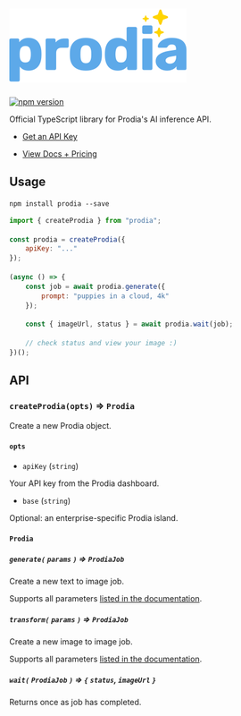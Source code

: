 # [![Prodia](./logo.svg)](https://prodia.com)

[![npm version](https://badge.fury.io/js/prodia.svg)](https://badge.fury.io/js/prodia)

Official TypeScript library for Prodia's AI inference API.

-   [Get an API Key](https://app.prodia.com/api)

-   [View Docs + Pricing](https://docs.prodia.com/reference/getting-started)

## Usage

```
npm install prodia --save
```

```javascript
import { createProdia } from "prodia";

const prodia = createProdia({
	apiKey: "..."
});

(async () => {
	const job = await prodia.generate({
		prompt: "puppies in a cloud, 4k"
	});

	const { imageUrl, status } = await prodia.wait(job);

	// check status and view your image :)
})();
```

## API

### `createProdia(opts)` => `Prodia`

Create a new Prodia object.

#### `opts`

-   `apiKey` (`string`)

Your API key from the Prodia dashboard.

-   `base` (`string`)

Optional: an enterprise-specific Prodia island.

#### `Prodia`

##### `generate(` `params` `)` => `ProdiaJob`

Create a new text to image job.

Supports all parameters [listed in the documentation](https://docs.prodia.com/reference/generate).

##### `transform(` `params` `)` => `ProdiaJob`

Create a new image to image job.

Supports all parameters [listed in the documentation](https://docs.prodia.com/reference/transform).

##### `wait(` `ProdiaJob` `)` => `{` `status`, `imageUrl` `}`

Returns once as job has completed.
